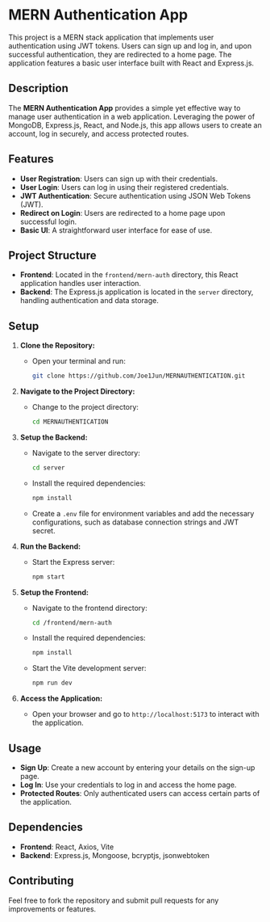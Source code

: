 # MERN Authentication App

This project is a MERN stack application that implements user authentication using JWT tokens. Users can sign up and log in, and upon successful authentication, they are redirected to a home page. The application features a basic user interface built with React and Express.js.

## Description

The **MERN Authentication App** provides a simple yet effective way to manage user authentication in a web application. Leveraging the power of MongoDB, Express.js, React, and Node.js, this app allows users to create an account, log in securely, and access protected routes.

## Features

- **User Registration**: Users can sign up with their credentials.
- **User Login**: Users can log in using their registered credentials.
- **JWT Authentication**: Secure authentication using JSON Web Tokens (JWT).
- **Redirect on Login**: Users are redirected to a home page upon successful login.
- **Basic UI**: A straightforward user interface for ease of use.

## Project Structure

- **Frontend**: Located in the `frontend/mern-auth` directory, this React application handles user interaction.
- **Backend**: The Express.js application is located in the `server` directory, handling authentication and data storage.

## Setup

1. **Clone the Repository:**
   - Open your terminal and run:
     ```bash
     git clone https://github.com/Joe1Jun/MERNAUTHENTICATION.git
     ```

2. **Navigate to the Project Directory:**
   - Change to the project directory:
     ```bash
     cd MERNAUTHENTICATION
     ```

3. **Setup the Backend:**
   - Navigate to the server directory:
     ```bash
     cd server
     ```
   - Install the required dependencies:
     ```bash
     npm install
     ```
   - Create a `.env` file for environment variables and add the necessary configurations, such as database connection strings and JWT secret.

4. **Run the Backend:**
   - Start the Express server:
     ```bash
     npm start
     ```

5. **Setup the Frontend:**
   - Navigate to the frontend directory:
     ```bash
     cd /frontend/mern-auth
     ```
   - Install the required dependencies:
     ```bash
     npm install
     ```
   - Start the Vite development server:
     ```bash
     npm run dev
     ```

6. **Access the Application:**
   - Open your browser and go to `http://localhost:5173` to interact with the application.

## Usage

- **Sign Up**: Create a new account by entering your details on the sign-up page.
- **Log In**: Use your credentials to log in and access the home page.
- **Protected Routes**: Only authenticated users can access certain parts of the application.

## Dependencies

- **Frontend**: React, Axios, Vite
- **Backend**: Express.js, Mongoose, bcryptjs, jsonwebtoken

## Contributing

Feel free to fork the repository and submit pull requests for any improvements or features.

